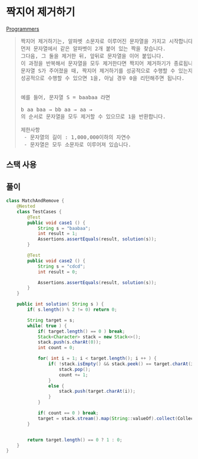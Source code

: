 # 짝지어 제거하기

[//]: # (retry)

[Programmers](https://school.programmers.co.kr/learn/courses/30/lessons/12973)

> <pre>
> 짝지어 제거하기는, 알파벳 소문자로 이루어진 문자열을 가지고 시작합니다.
> 먼저 문자열에서 같은 알파벳이 2개 붙어 있는 짝을 찾습니다.
> 그다음, 그 둘을 제거한 뒤, 앞뒤로 문자열을 이어 붙입니다.
> 이 과정을 반복해서 문자열을 모두 제거한다면 짝지어 제거하기가 종료됩니다.
> 문자열 S가 주어졌을 때, 짝지어 제거하기를 성공적으로 수행할 수 있는지 반환하는 함수를 완성해 주세요.
> 성공적으로 수행할 수 있으면 1을, 아닐 경우 0을 리턴해주면 됩니다.
>
>
> 예를 들어, 문자열 S = baabaa 라면
>
> b aa baa → bb aa → aa →
> 의 순서로 문자열을 모두 제거할 수 있으므로 1을 반환합니다.
>
> 제한사항
>  - 문자열의 길이 : 1,000,000이하의 자연수
>  - 문자열은 모두 소문자로 이루어져 있습니다.
> </pre>

## 스택 사용

## 풀이
```java
class MatchAndRemove {
    @Nested
    class TestCases {
        @Test
        public void case1 () {
            String s = "baabaa";
            int result = 1;
            Assertions.assertEquals(result, solution(s));
        }

        @Test
        public void case2 () {
            String s = "cdcd";
            int result = 0;

            Assertions.assertEquals(result, solution(s));
        }
    }

    public int solution( String s ) {
        if( s.length() % 2 != 0) return 0;

        String target = s;
        while( true ) {
            if( target.length() == 0 ) break;
            Stack<Character> stack = new Stack<>();
            stack.push(s.charAt(0));
            int count = 0;

            for( int i = 1; i < target.length(); i ++ ) {
                if( !stack.isEmpty() && stack.peek() == target.charAt(i) ) {
                    stack.pop();
                    count += 1;
                }
                else {
                    stack.push(target.charAt(i));
                }
            }

            if( count == 0 ) break;
            target = stack.stream().map(String::valueOf).collect(Collectors.joining());
        }


        return target.length() == 0 ? 1 : 0;
    }
}
```
